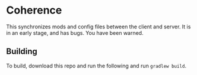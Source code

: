 Coherence
=========
This synchronizes mods and config files between the client and server. It is in an early stage, and has bugs. You have been warned.

Building
--------
To build, download this repo and run the following and run `gradlew build`.
